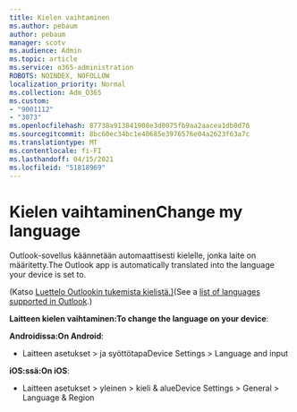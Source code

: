 ```yaml
---
title: Kielen vaihtaminen
ms.author: pebaum
author: pebaum
manager: scotv
ms.audience: Admin
ms.topic: article
ms.service: o365-administration
ROBOTS: NOINDEX, NOFOLLOW
localization_priority: Normal
ms.collection: Adm_O365
ms.custom:
- "9001112"
- "3073"
ms.openlocfilehash: 87738a913841908e3d0075fb9aa2aacea1db0d70
ms.sourcegitcommit: 8bc60ec34bc1e40685e3976576e04a2623f63a7c
ms.translationtype: MT
ms.contentlocale: fi-FI
ms.lasthandoff: 04/15/2021
ms.locfileid: "51818969"
---
```

# <a name="change-my-language"></a><span data-ttu-id="a124d-102">Kielen vaihtaminen</span><span class="sxs-lookup"><span data-stu-id="a124d-102">Change my language</span></span>

<span data-ttu-id="a124d-103">Outlook-sovellus käännetään automaattisesti kielelle, jonka laite on määritetty.</span><span class="sxs-lookup"><span data-stu-id="a124d-103">The Outlook app is automatically translated into the language your device is set to.</span></span> 

<span data-ttu-id="a124d-104">(Katso [Luettelo Outlookin tukemista kielistä.)](https://acompli.helpshift.com/a/outlook/?s=general-questions&f=in-which-languages-is-your-app-translated)</span><span class="sxs-lookup"><span data-stu-id="a124d-104">(See a [list of languages supported in Outlook](https://acompli.helpshift.com/a/outlook/?s=general-questions&f=in-which-languages-is-your-app-translated).)</span></span> 

<span data-ttu-id="a124d-105">**Laitteen kielen vaihtaminen:**</span><span class="sxs-lookup"><span data-stu-id="a124d-105">**To change the language on your device**:</span></span> 

<span data-ttu-id="a124d-106">**Androidissa:**</span><span class="sxs-lookup"><span data-stu-id="a124d-106">**On Android**:</span></span> 

- <span data-ttu-id="a124d-107">Laitteen asetukset > ja syöttötapa</span><span class="sxs-lookup"><span data-stu-id="a124d-107">Device Settings > Language and input</span></span> 

<span data-ttu-id="a124d-108">**iOS:ssä:**</span><span class="sxs-lookup"><span data-stu-id="a124d-108">**On iOS**:</span></span> 

- <span data-ttu-id="a124d-109">Laitteen asetukset > yleinen > kieli & alue</span><span class="sxs-lookup"><span data-stu-id="a124d-109">Device Settings > General > Language & Region</span></span> 
